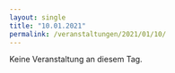 ```yaml
---
layout: single
title: "10.01.2021"
permalink: /veranstaltungen/2021/01/10/
---
```


Keine Veranstaltung an diesem Tag.
